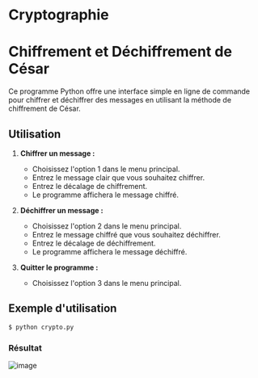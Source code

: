 # Cryptographie
# Chiffrement et Déchiffrement de César

Ce programme Python offre une interface simple en ligne de commande pour chiffrer et déchiffrer des messages en utilisant la méthode de chiffrement de César.

## Utilisation

1. **Chiffrer un message :**
   - Choisissez l'option 1 dans le menu principal.
   - Entrez le message clair que vous souhaitez chiffrer.
   - Entrez le décalage de chiffrement.
   - Le programme affichera le message chiffré.

2. **Déchiffrer un message :**
   - Choisissez l'option 2 dans le menu principal.
   - Entrez le message chiffré que vous souhaitez déchiffrer.
   - Entrez le décalage de déchiffrement.
   - Le programme affichera le message déchiffré.

3. **Quitter le programme :**
   - Choisissez l'option 3 dans le menu principal.

## Exemple d'utilisation

```bash
$ python crypto.py
```
### Résultat

![image](https://github.com/Mawug/Cryptographie/assets/72876930/46406944-6df2-485c-90a3-e5fff186c304)
